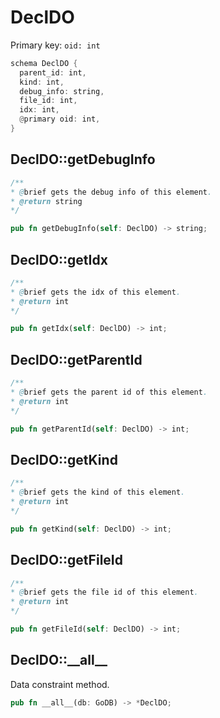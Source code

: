 # DeclDO

Primary key: `oid: int`

```rust
schema DeclDO {
  parent_id: int,
  kind: int,
  debug_info: string,
  file_id: int,
  idx: int,
  @primary oid: int,
}
```
## DeclDO::getDebugInfo

```java
/**
* @brief gets the debug info of this element.
* @return string
*/
```
```rust
pub fn getDebugInfo(self: DeclDO) -> string;
```
## DeclDO::getIdx

```java
/**
* @brief gets the idx of this element.
* @return int
*/
```
```rust
pub fn getIdx(self: DeclDO) -> int;
```
## DeclDO::getParentId

```java
/**
* @brief gets the parent id of this element.
* @return int
*/
```
```rust
pub fn getParentId(self: DeclDO) -> int;
```
## DeclDO::getKind

```java
/**
* @brief gets the kind of this element.
* @return int
*/
```
```rust
pub fn getKind(self: DeclDO) -> int;
```
## DeclDO::getFileId

```java
/**
* @brief gets the file id of this element.
* @return int
*/
```
```rust
pub fn getFileId(self: DeclDO) -> int;
```
## DeclDO::\_\_all\_\_

Data constraint method.

```rust
pub fn __all__(db: GoDB) -> *DeclDO;
```
